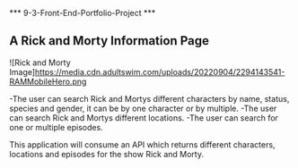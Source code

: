 *** 9-3-Front-End-Portfolio-Project ***
## A Rick and Morty Information Page

![Rick and Morty Image]https://media.cdn.adultswim.com/uploads/20220904/2294143541-RAMMobileHero.png


-The user can search Rick and Mortys different characters by name, status, species and gender, it can be by one character or by multiple.
-The user can search Rick and Mortys different locations.
-The user can search for one or multiple episodes.

 
 
This application will consume an API which returns different characters, locations and episodes for the show Rick and Morty. 
